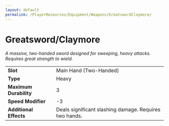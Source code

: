 ```yaml
---
layout: default
permalink: /PlayerResources/Equipment/Weapons/GreatswordClaymore/
---
```

# Greatsword/Claymore
*A massive, two-handed sword designed for sweeping, heavy attacks. Requires great strength to wield.*

| | |
| :--------------------- | :------------------------------------------------------ |
| **Slot** | Main Hand (Two-Handed) |
| **Type** | Heavy |
| **Maximum Durability** | 3 |
| **Speed Modifier** | -3 |
| **Additional Effects** | Deals significant slashing damage. Requires two hands. |